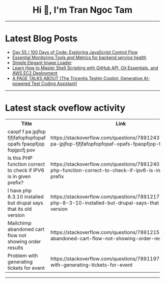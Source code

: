 <h1 align="center">Hi 👋, I'm Tran Ngoc Tam</h1>

---

# Latest Blog Posts 
<!-- BLOG-POST-LIST:START -->
- [Day 55 / 100 Days of Code: Exploring JavaScript Control Flow](https://dev.to/jacobsternx/day-55-100-days-of-code-exploring-javascript-control-flow-5g2g)
- [Essential Monitoring Tools and Metrics for backend service health](https://dev.to/shieldstring/essential-monitoring-tools-and-metrics-for-backend-service-health-5bii)
- [Simple Elegant Image Loader](https://dev.to/acronimax/simple-elegant-image-loader-4dl0)
- [Learn How to Master Shell Scripting with GitHub API, Git Essentials, and AWS EC2 Deployment](https://dev.to/sharjil/mastering-shell-scripting-with-github-api-git-essentials-and-aws-ec2-deployment-44ne)
- [A PAGE TALKS ABOUT &lpar;The Tricentis Testim Copilot: Generative AI-powered Test Coding Assistant&rpar;](https://dev.to/rewirebyautomation/a-page-talks-about-the-tricentis-testim-copilot-generative-ai-powered-test-coding-assistant-3km3)
<!-- BLOG-POST-LIST:END -->

---

# Latest stack oveflow activity
<table>
  <tr><th>Title</th><th>Link</th></tr>
  <!-- STACKOVERFLOW:START --><tr><td>caopf f pa jpjfop fjfjfafopfopfopaf opafs fpaopfjop fopjpcfj pov</td><td>https://stackoverflow.com/questions/78912430/caopf-f-pa-jpjfop-fjfjfafopfopfopaf-opafs-fpaopfjop-fopjpcfj-pov</td></tr><tr><td>Is this PHP function correct to check if IPV6 is in given prefix?</td><td>https://stackoverflow.com/questions/78912408/is-this-php-function-correct-to-check-if-ipv6-is-in-given-prefix</td></tr><tr><td>I have php 8.3.10 installed but drupal says that its old version</td><td>https://stackoverflow.com/questions/78912174/i-have-php-8-3-10-installed-but-drupal-says-that-its-old-version</td></tr><tr><td>Mailchimp abandoned cart flow not showing order results</td><td>https://stackoverflow.com/questions/78912157/mailchimp-abandoned-cart-flow-not-showing-order-results</td></tr><tr><td>Problem with generating tickets for event</td><td>https://stackoverflow.com/questions/78911971/problem-with-generating-tickets-for-event</td></tr><!-- STACKOVERFLOW:END -->
</table>

---


